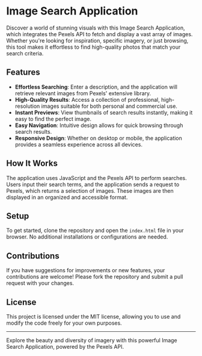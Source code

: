 # Image Search Application

Discover a world of stunning visuals with this Image Search Application, which integrates the Pexels API to fetch and display a vast array of images. Whether you're looking for inspiration, specific imagery, or just browsing, this tool makes it effortless to find high-quality photos that match your search criteria.

## Features

- **Effortless Searching**: Enter a description, and the application will retrieve relevant images from Pexels' extensive library.
- **High-Quality Results**: Access a collection of professional, high-resolution images suitable for both personal and commercial use.
- **Instant Previews**: View thumbnails of search results instantly, making it easy to find the perfect image.
- **Easy Navigation**: Intuitive design allows for quick browsing through search results.
- **Responsive Design**: Whether on desktop or mobile, the application provides a seamless experience across all devices.

## How It Works

The application uses JavaScript and the Pexels API to perform searches. Users input their search terms, and the application sends a request to Pexels, which returns a selection of images. These images are then displayed in an organized and accessible format.

## Setup

To get started, clone the repository and open the `index.html` file in your browser. No additional installations or configurations are needed.

## Contributions

If you have suggestions for improvements or new features, your contributions are welcome! Please fork the repository and submit a pull request with your changes.

## License

This project is licensed under the MIT license, allowing you to use and modify the code freely for your own purposes.

---

Explore the beauty and diversity of imagery with this powerful Image Search Application, powered by the Pexels API.
